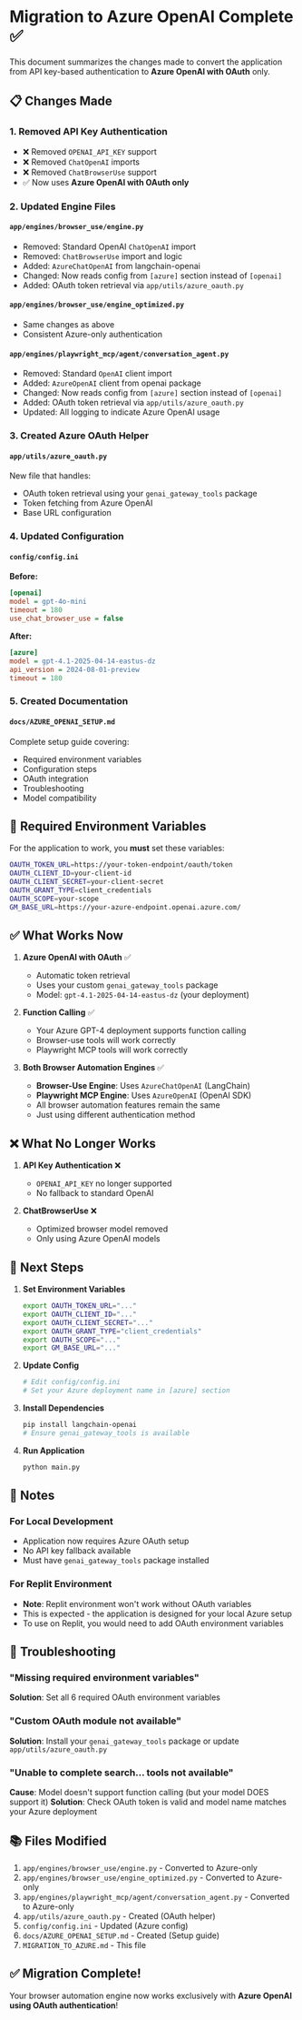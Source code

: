 # Migration to Azure OpenAI Complete ✅

This document summarizes the changes made to convert the application from API key-based authentication to **Azure OpenAI with OAuth** only.

## 📋 Changes Made

### 1. **Removed API Key Authentication**
   - ❌ Removed `OPENAI_API_KEY` support
   - ❌ Removed `ChatOpenAI` imports
   - ❌ Removed `ChatBrowserUse` support
   - ✅ Now uses **Azure OpenAI with OAuth only**

### 2. **Updated Engine Files**

#### `app/engines/browser_use/engine.py`
- Removed: Standard OpenAI `ChatOpenAI` import
- Removed: `ChatBrowserUse` import and logic
- Added: `AzureChatOpenAI` from langchain-openai
- Changed: Now reads config from `[azure]` section instead of `[openai]`
- Added: OAuth token retrieval via `app/utils/azure_oauth.py`

#### `app/engines/browser_use/engine_optimized.py`
- Same changes as above
- Consistent Azure-only authentication

#### `app/engines/playwright_mcp/agent/conversation_agent.py`
- Removed: Standard `OpenAI` client import
- Added: `AzureOpenAI` client from openai package
- Changed: Now reads config from `[azure]` section instead of `[openai]`
- Added: OAuth token retrieval via `app/utils/azure_oauth.py`
- Updated: All logging to indicate Azure OpenAI usage

### 3. **Created Azure OAuth Helper**

#### `app/utils/azure_oauth.py`
New file that handles:
- OAuth token retrieval using your `genai_gateway_tools` package
- Token fetching from Azure OpenAI
- Base URL configuration

### 4. **Updated Configuration**

#### `config/config.ini`
**Before:**
```ini
[openai]
model = gpt-4o-mini
timeout = 180
use_chat_browser_use = false
```

**After:**
```ini
[azure]
model = gpt-4.1-2025-04-14-eastus-dz
api_version = 2024-08-01-preview
timeout = 180
```

### 5. **Created Documentation**

#### `docs/AZURE_OPENAI_SETUP.md`
Complete setup guide covering:
- Required environment variables
- Configuration steps
- OAuth integration
- Troubleshooting
- Model compatibility

## 🎯 Required Environment Variables

For the application to work, you **must** set these variables:

```bash
OAUTH_TOKEN_URL=https://your-token-endpoint/oauth/token
OAUTH_CLIENT_ID=your-client-id
OAUTH_CLIENT_SECRET=your-client-secret
OAUTH_GRANT_TYPE=client_credentials
OAUTH_SCOPE=your-scope
GM_BASE_URL=https://your-azure-endpoint.openai.azure.com/
```

## ✅ What Works Now

1. **Azure OpenAI with OAuth** ✅
   - Automatic token retrieval
   - Uses your custom `genai_gateway_tools` package
   - Model: `gpt-4.1-2025-04-14-eastus-dz` (your deployment)

2. **Function Calling** ✅
   - Your Azure GPT-4 deployment supports function calling
   - Browser-use tools will work correctly
   - Playwright MCP tools will work correctly

3. **Both Browser Automation Engines** ✅
   - **Browser-Use Engine**: Uses `AzureChatOpenAI` (LangChain)
   - **Playwright MCP Engine**: Uses `AzureOpenAI` (OpenAI SDK)
   - All browser automation features remain the same
   - Just using different authentication method

## ❌ What No Longer Works

1. **API Key Authentication** ❌
   - `OPENAI_API_KEY` no longer supported
   - No fallback to standard OpenAI

2. **ChatBrowserUse** ❌
   - Optimized browser model removed
   - Only using Azure OpenAI models

## 🚀 Next Steps

1. **Set Environment Variables**
   ```bash
   export OAUTH_TOKEN_URL="..."
   export OAUTH_CLIENT_ID="..."
   export OAUTH_CLIENT_SECRET="..."
   export OAUTH_GRANT_TYPE="client_credentials"
   export OAUTH_SCOPE="..."
   export GM_BASE_URL="..."
   ```

2. **Update Config**
   ```bash
   # Edit config/config.ini
   # Set your Azure deployment name in [azure] section
   ```

3. **Install Dependencies**
   ```bash
   pip install langchain-openai
   # Ensure genai_gateway_tools is available
   ```

4. **Run Application**
   ```bash
   python main.py
   ```

## 📝 Notes

### For Local Development
- Application now requires Azure OAuth setup
- No API key fallback available
- Must have `genai_gateway_tools` package installed

### For Replit Environment
- **Note**: Replit environment won't work without OAuth variables
- This is expected - the application is designed for your local Azure setup
- To use on Replit, you would need to add OAuth environment variables

## 🐛 Troubleshooting

### "Missing required environment variables"
**Solution**: Set all 6 required OAuth environment variables

### "Custom OAuth module not available"
**Solution**: Install your `genai_gateway_tools` package or update `app/utils/azure_oauth.py`

### "Unable to complete search... tools not available"
**Cause**: Model doesn't support function calling (but your model DOES support it)
**Solution**: Check OAuth token is valid and model name matches your Azure deployment

## 📚 Files Modified

1. `app/engines/browser_use/engine.py` - Converted to Azure-only
2. `app/engines/browser_use/engine_optimized.py` - Converted to Azure-only
3. `app/engines/playwright_mcp/agent/conversation_agent.py` - Converted to Azure-only
4. `app/utils/azure_oauth.py` - Created (OAuth helper)
5. `config/config.ini` - Updated (Azure config)
6. `docs/AZURE_OPENAI_SETUP.md` - Created (Setup guide)
7. `MIGRATION_TO_AZURE.md` - This file

## ✅ Migration Complete!

Your browser automation engine now works exclusively with **Azure OpenAI using OAuth authentication**!
